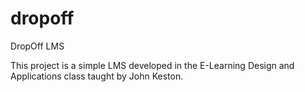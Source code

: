 dropoff
=======

DropOff LMS

This project is a simple LMS developed in the E-Learning Design and Applications class taught by John Keston.
